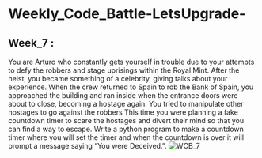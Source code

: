# Weekly_Code_Battle-LetsUpgrade-
## Week_7 : 
You are Arturo who constantly gets yourself in trouble due to your attempts to defy the robbers and stage uprisings within the Royal Mint. After the heist, you became something of a celebrity, giving talks about your experience. When the crew returned to Spain to rob the Bank of Spain, you approached the building and ran inside when the entrance doors were about to close, becoming a hostage again. You tried to manipulate other hostages to go against the robbers This time you were planning a fake countdown timer to scare the hostages and divert their mind so that you can find a way to escape. Write a python program to make a countdown timer where you will set the timer and when the countdown is over it will prompt a message saying “You were Deceived.”.
![WCB_7](https://user-images.githubusercontent.com/67819916/88020761-e566eb80-cb49-11ea-8d4b-f885e33c420b.jpg)
